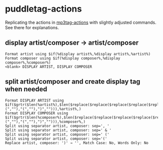 # puddletag-actions

Replicating the actions in [mp3tag-actions](https://github.com/seal224/mp3tag-actions/blob/main/mp3tag-actions.md) with slightly adjusted commands. See there for explanations.

## display artist/composer → artist/composer

```
Format artist using $if(%display artist%,%display artist%,%artist%)
Format composer using $if(%display composer%,%display composer%,%composer%)
<blank> DISPLAY ARTIST, DISPLAY COMPOSER
```

## split artist/composer and create display tag when needed

```
Format DISPLAY ARTIST using $if($grtr($len(%artist%),$len($replace($replace($replace($replace($replace(%artist%,",",""),"&","")," (",""),"(",""),")",""))),%artist%,)
Format DISPLAY COMPOSER using $if($grtr($len(%composer%),$len($replace($replace($replace($replace($replace(%composer%,",",""),"&","")," (",""),"(",""),")",""))),%composer%,)
Split using separator artist, composer: sep=', '
Split using separator artist, composer: sep=' & '
Split using separator artist, composer: sep=' ('
Split using separator artist, composer: sep='('
Replace artist, composer: ')' → '', Match Case: No, Words Only: No
```
